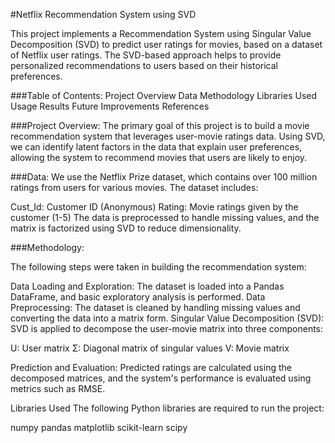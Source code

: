#Netflix Recommendation System using SVD

This project implements a Recommendation System using Singular Value Decomposition (SVD) to predict user ratings for movies, based on a dataset of Netflix user ratings. The SVD-based approach helps to provide personalized recommendations to users based on their historical preferences.

###Table of Contents:
Project Overview
Data
Methodology
Libraries Used
Usage
Results
Future Improvements
References

###Project Overview:
The primary goal of this project is to build a movie recommendation system that leverages user-movie ratings data. Using SVD, we can identify latent factors in the data that explain user preferences, allowing the system to recommend movies that users are likely to enjoy.

###Data:
We use the Netflix Prize dataset, which contains over 100 million ratings from users for various movies. The dataset includes:

Cust_Id: Customer ID (Anonymous)
Rating: Movie ratings given by the customer (1-5)
The data is preprocessed to handle missing values, and the matrix is factorized using SVD to reduce dimensionality.

###Methodology:

The following steps were taken in building the recommendation system:

Data Loading and Exploration: The dataset is loaded into a Pandas DataFrame, and basic exploratory analysis is performed.
Data Preprocessing: The dataset is cleaned by handling missing values and converting the data into a matrix form.
Singular Value Decomposition (SVD): SVD is applied to decompose the user-movie matrix into three components:

U: User matrix
Σ: Diagonal matrix of singular values
V: Movie matrix

Prediction and Evaluation: Predicted ratings are calculated using the decomposed matrices, and the system's performance is evaluated using metrics such as RMSE.

Libraries Used
The following Python libraries are required to run the project:

numpy
pandas
matplotlib
scikit-learn
scipy
